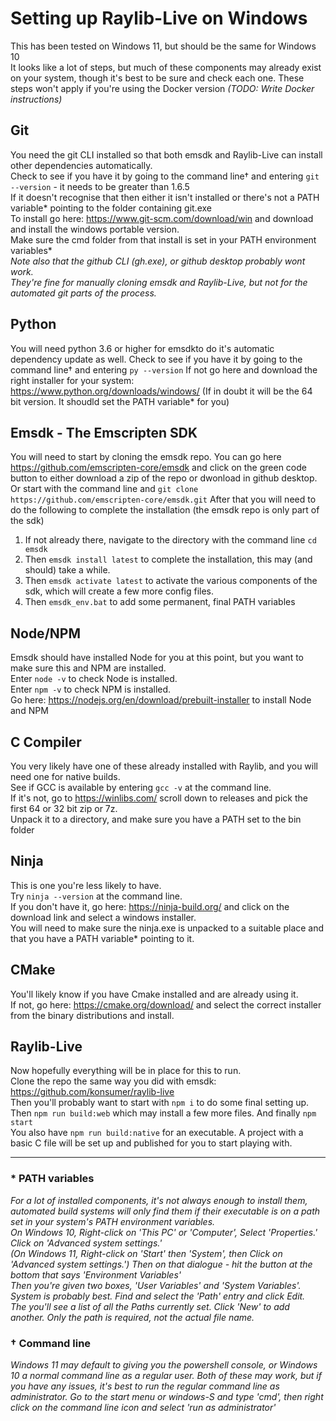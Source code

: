 # Setting up Raylib-Live on Windows
This has been tested on Windows 11, but should be the same for Windows 10\
It looks like a lot of steps, but much of these components may already exist on your system, though it's best to be sure and check each one.
These steps won't apply if you're using the Docker version *(TODO: Write Docker instructions)*

## Git
You need the git CLI installed so that both emsdk and Raylib-Live can install other dependencies automatically.\
Check to see if you have it by going to the command line† and entering ```git --version``` - it needs to be greater than 1.6.5\
If it doesn't recognise that then either it isn't installed or there's not a PATH variable* pointing to the folder containing git.exe\
To install go here: https://www.git-scm.com/download/win and download and install the windows portable version.\
Make sure the cmd folder from that install is set in your PATH environment variables*\
*Note also that the github CLI (gh.exe), or github desktop probably wont work.\
They're fine for manually cloning emsdk and Raylib-Live, but not for the automated git parts of the process.*

## Python
You will need python 3.6 or higher for emsdkto do it's automatic dependency update as well.
Check to see if you have it by going to the command line† and entering ```py --version```
If not go here and download the right installer for your system: https://www.python.org/downloads/windows/
(If in doubt it will be the 64 bit version. It shoudld set the PATH variable* for you)

## Emsdk - The Emscripten SDK
You will need to start by cloning the emsdk repo.
You can go here https://github.com/emscripten-core/emsdk and click on the green code button to either download a zip of the repo or dwonload in github desktop.
Or start with the command line and ```git clone https://github.com/emscripten-core/emsdk.git```
After that you will need to do the following to complete the installation (the emsdk repo is only part of the sdk)
1. If not already there, navigate to the directory with the command line ```cd emsdk```
2. Then ```emsdk install latest``` to complete the installation, this may (and should) take a while.
3. Then ```emsdk activate latest``` to activate the various components of the sdk, which will create a few more config files.
4. Then ```emsdk_env.bat``` to add some permanent, final PATH variables

## Node/NPM
Emsdk should have installed Node for you at this point, but you want to make sure this and NPM are installed.\
Enter ```node -v``` to check Node is installed.\
Enter ```npm -v``` to check NPM is installed.\
Go here: https://nodejs.org/en/download/prebuilt-installer to install Node and NPM

## C Compiler
You very likely have one of these already installed with Raylib, and you will need one for native builds.\
See if GCC is available by entering ```gcc -v``` at the command line.\
If it's not, go to https://winlibs.com/ scroll down to releases and pick the first 64 or 32 bit zip or 7z.\
Unpack it to a directory, and make sure you have a PATH set to the bin folder

## Ninja
This is one you're less likely to have.\
Try ```ninja --version``` at the command line.\
If you don't have it, go here: https://ninja-build.org/ and click on the download link and select a windows installer.\
You will need to make sure the ninja.exe is unpacked to a suitable place and that you have a PATH variable* pointing to it.

## CMake
You'll likely know if you have Cmake installed and are already using it.\
If not, go here: https://cmake.org/download/ and select the correct installer from the binary distributions and install.

## Raylib-Live
Now hopefully everything will be in place for this to run.\
Clone the repo the same way you did with emsdk: https://github.com/konsumer/raylib-live \
Then you'll probably want to start with ```npm i``` to do some final setting up.\
Then ```npm run build:web``` which may install a few more files. And finally ```npm start```\
You also have ```npm run build:native``` for an executable.
A project with a basic C file will be set up and published for you to start playing with.

----
### * PATH variables
*For a lot of installed components, it's not always enough to install them, automated build systems will only find them if their executable is on a path set in your system's PATH environment variables.\
On Windows 10, Right-click on 'This PC' or 'Computer', Select 'Properties.' Click on 'Advanced system settings.'\
(On Windows 11, Right-click on 'Start' then 'System', then Click on 'Advanced system settings.')
Then on that dialogue - hit the button at the bottom that says 'Environment Variables'\
Then you're given two boxes, 'User Variables' and 'System Variables'. System is probably best. Find and select the 'Path' entry and click Edit.\
The you'll see a list of all the Paths currently set. Click 'New' to add another.
Only the path is required, not the actual file name.*

### † Command line
*Windows 11 may default to giving you the powershell console, or Windows 10 a normal command line as a regular user.
Both of these may work, but if you have any issues, it's best to run the regular command line as administrator.
Go to the start menu or windows-S and type 'cmd', then right click on the command line icon and select 'run as administrator'*
